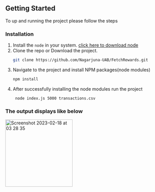 ## Getting Started
To up and running the project please follow the steps


### Installation

1. Install the `node` in your system. [click here to download node](https://nodejs.org/en/download/)
2. Clone the repo or Download the project.
   ```sh
   git clone https://github.com/Nagarjuna-UAB/FetchRewards.git
   ```
3. Navigate to the project and install NPM packages(node modules)
   ```sh
   npm install
   ```
4. After successfully installing the node modules run the project
   ```
    node index.js 5000 transactions.csv
   ```

### The output displays like below

<img width="210" alt="Screenshot 2023-02-18 at 03 28 35" src="https://user-images.githubusercontent.com/27946024/219852888-ddb9d0eb-7547-4cb2-aa52-4de4e400328c.png">
